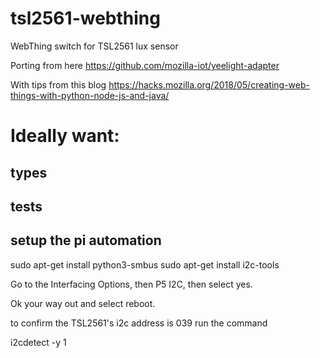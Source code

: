 # tsl2561-webthing

WebThing switch for TSL2561 lux sensor

Porting from here https://github.com/mozilla-iot/yeelight-adapter

With tips from this blog https://hacks.mozilla.org/2018/05/creating-web-things-with-python-node-js-and-java/

# Ideally want:

## types

## tests

## setup the pi automation

sudo apt-get install python3-smbus
sudo apt-get install i2c-tools

Go to the Interfacing Options, then P5 I2C, then select yes.

Ok your way out and select reboot.

to confirm the TSL2561's i2c address is 039 run the command

i2cdetect -y 1
